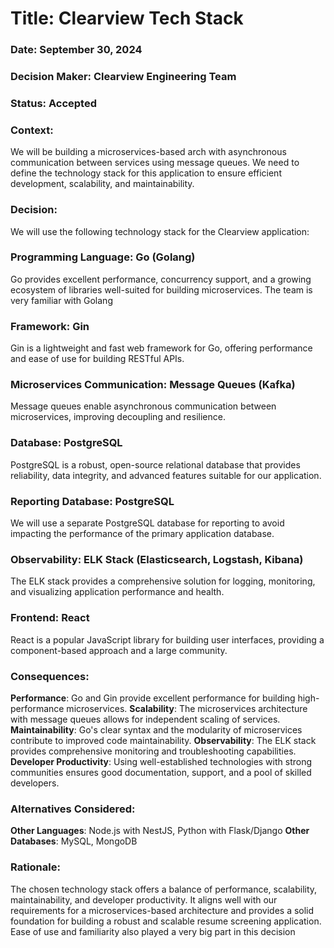 # Title: Clearview Tech Stack

### Date: September 30, 2024

### Decision Maker: Clearview Engineering Team

### Status: Accepted

### Context:

We will be building a microservices-based arch with asynchronous communication between services using message queues.  We need to define the technology stack for this application to ensure efficient development, scalability, and maintainability.


### Decision:

We will use the following technology stack for the Clearview application:

### Programming Language: Go (Golang)
Go provides excellent performance, concurrency support, and a growing ecosystem of libraries well-suited for building microservices. The team is very familiar with Golang
### Framework: Gin
Gin is a lightweight and fast web framework for Go, offering performance and ease of use for building RESTful APIs.

### Microservices Communication: Message Queues (Kafka)
Message queues enable asynchronous communication between microservices, improving decoupling and resilience.

### Database: PostgreSQL
PostgreSQL is a robust, open-source relational database that provides reliability, data integrity, and advanced features suitable for our application.

### Reporting Database: PostgreSQL
We will use a separate PostgreSQL database for reporting to avoid impacting the performance of the primary application database.

### Observability: ELK Stack (Elasticsearch, Logstash, Kibana)
The ELK stack provides a comprehensive solution for logging, monitoring, and visualizing application performance and health.
### Frontend: React
React is a popular JavaScript library for building user interfaces, providing a component-based approach and a large community.


### Consequences:

**Performance**: Go and Gin provide excellent performance for building high-performance microservices.
**Scalability**: The microservices architecture with message queues allows for independent scaling of services.
**Maintainability**: Go's clear syntax and the modularity of microservices contribute to improved code maintainability.
**Observability**: The ELK stack provides comprehensive monitoring and troubleshooting capabilities.
**Developer Productivity**: Using well-established technologies with strong communities ensures good documentation, support, and a pool of skilled developers.

### Alternatives Considered:

**Other Languages**: Node.js with NestJS, Python with Flask/Django
**Other Databases**: MySQL, MongoDB

### Rationale:

The chosen technology stack offers a balance of performance, scalability, maintainability, and developer productivity. It aligns well with our requirements for a microservices-based architecture and provides a solid foundation for building a robust and scalable resume screening application. Ease of use and familiarity also played a very big part in this decision